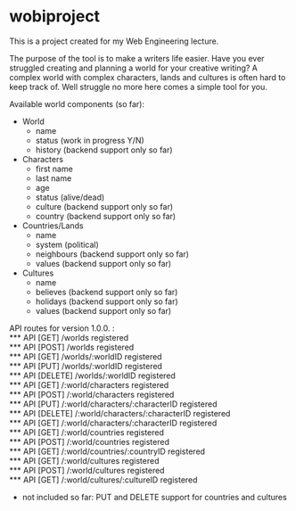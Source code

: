 # wobiproject

This is a project created for my Web Engineering lecture.

The purpose of the tool is to make a writers life easier.
Have you ever struggled creating and planning a world for your creative writing? A complex world with complex characters, lands and cultures is often hard to keep track of. Well struggle no more here comes a simple tool for you.

Available world components (so far):
- World
    - name
    - status (work in progress Y/N)
    - history (backend support only so far)
- Characters
    - first name
    - last name
    - age
    - status (alive/dead)
    - culture (backend support only so far)
    - country (backend support only so far)
- Countries/Lands
    - name
    - system (political)
    - neighbours (backend support only so far)
    - values (backend support only so far)
- Cultures
    - name
    - believes (backend support only so far)
    - holidays (backend support only so far)
    - values (backend support only so far)

API routes for version 1.0.0. : <br />
*** API [GET] /worlds registered <br />
*** API [POST] /worlds registered <br />
*** API [GET] /worlds/:worldID registered <br />
*** API [PUT] /worlds/:worldID registered <br />
*** API [DELETE] /worlds/:worldID registered <br />
*** API [GET] /:world/characters registered <br />
*** API [POST] /:world/characters registered <br />
*** API [PUT] /:world/characters/:characterID registered <br />
*** API [DELETE] /:world/characters/:characterID registered <br />
*** API [GET] /:world/characters/:characterID registered <br />
*** API [GET] /:world/countries registered <br />
*** API [POST] /:world/countries registered <br />
*** API [GET] /:world/countries/:countryID registered <br />
*** API [GET] /:world/cultures registered <br />
*** API [POST] /:world/cultures registered <br />
*** API [GET] /:world/cultures/:cultureID registered <br />

- not included so far: PUT and DELETE support for countries and cultures